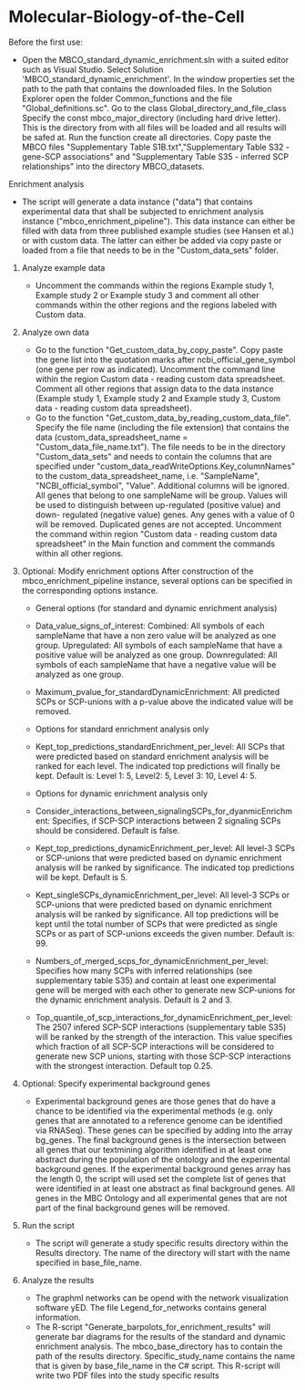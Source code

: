 # Molecular-Biology-of-the-Cell
Before the first use:
- Open the MBCO_standard_dynamic_enrichment.sln with a suited editor such as Visual Studio.
Select Solution 'MBCO_standard_dynamic_enrichment'. In the window properties set the path to the path that contains the downloaded files.
In the Solution Explorer open the folder Common_functions and the file "Global_definitions.sc".
Go to the class Global_directory_and_file_class
Specify the const mbco_major_directory (including hard drive letter). This is the directory from with all files will be loaded and all results will be safed at.
Run the function create all directories.
Copy paste the MBCO files "Supplementary Table S1B.txt","Supplementary Table S32 - gene-SCP associations" and "Supplementary Table S35 - inferred SCP relationships" into the directory MBCO_datasets.

Enrichment analysis
- The script will generate a data instance ("data") that contains experimental data that shall be subjected to enrichment analysis instance ("mbco_enrichment_pipeline"). This data instance can either be filled with data from three published example studies (see Hansen et al.) or with custom data. The latter can either be added via copy paste or loaded from a file that needs to be in the "Custom_data_sets" folder.

1) Analyze example data
   - Uncomment the commands within the regions Example study 1, Example study 2 or Example study 3 and comment all other commands within
   the other regions and the regions labeled with Custom data.
   
2) Analyze own data
   - Go to the function "Get_custom_data_by_copy_paste". Copy paste the gene list into the quotation marks after
   ncbi_official_gene_symbol (one gene per row as indicated). Uncomment the command line within the region Custom data - reading custom
   data spreadsheet. Comment all other regions that assign data to the data instance (Example study 1, Example study 2 and Example study
   3, Custom data - reading custom data spreadsheet).
   - Go to the function "Get_custom_data_by_reading_custom_data_file". Specify the file name (including the file extension) that
   contains the data (custom_data_spreadsheet_name = "Custom_data_file_name.txt"). The file needs to be in the directory
   "Custom_data_sets" and needs to contain the columns that are specified under "custom_data_readWriteOptions.Key_columnNames"
   to the custom_data_spreadsheet_name, i.e. "SampleName", "NCBI_official_symbol", "Value". Additional columns will be ignored. All
   genes that belong to one sampleName will be group. Values will be used to distinguish between up-regulated (positive value) and down-
   regulated (negative value) genes. Any genes with a value of 0 will be removed. Duplicated genes are not accepted. Uncomment the
   command within region "Custom data - reading custom data spreadsheet" in the Main function and comment the commands within all other
   regions.
  
3) Optional: Modify enrichment options
   After construction of the mbco_enrichment_pipeline instance, several options can be specified in the corresponding options instance.
   - General options (for standard and dynamic enrichment analysis)
   - Data_value_signs_of_interest: Combined: All symbols of each sampleName that have a non zero value will be analyzed as one group.
                                 Upregulated: All symbols of each sampleName that have a positive value will be analyzed as one group.
                                 Downregulated: All symbols of each sampleName that have a negative value will be analyzed as one group.
   - Maximum_pvalue_for_standardDynamicEnrichment: All predicted SCPs or SCP-unions with a p-value above the indicated value will be
                                                 removed.
                                                 
   - Options for standard enrichment analysis only
   - Kept_top_predictions_standardEnrichment_per_level: All SCPs that were predicted based on standard enrichment analysis will be ranked
                                                      for each level. The indicated top predictions will finally be kept. 
                                                      Default is: Level 1: 5, Level2: 5, Level 3: 10, Level 4: 5.
                                                      
   - Options for dynamic enrichment analysis only
    - Consider_interactions_between_signalingSCPs_for_dyanmicEnrichment: Specifies, if SCP-SCP interactions between 2 signaling SCPs should
   be considered. Default is false.
   - Kept_top_predictions_dynamicEnrichment_per_level: All level-3 SCPs or SCP-unions that were predicted based on dynamic enrichment
                                                     analysis will be ranked by significance. The indicated top predictions will be
                                                     kept. Default is 5.
   - Kept_singleSCPs_dynamicEnrichment_per_level: All level-3 SCPs or SCP-unions that were predicted based on dynamic enrichment
                                                analysis will be ranked by significance. All top predictions will be kept until the
                                                total number of SCPs that were predicted as single SCPs or as part of SCP-unions exceeds
                                                the given number. Default is: 99.
   - Numbers_of_merged_scps_for_dynamicEnrichment_per_level: Specifies how many SCPs with inferred relationships (see supplementary table
                                                           S35) and contain at least one experimental gene will be merged with each
                                                           other to generate new SCP-unions for the dynamic enrichment analysis. 
                                                           Default is 2 and 3.
   - Top_quantile_of_scp_interactions_for_dynamicEnrichment_per_level: The 2507 infered SCP-SCP interactions (supplementary table S35)
                                                                     will be ranked by the strength of the interaction. This value
                                                                     specifies which fraction of all SCP-SCP interactions will be
                                                                     considered to generate new SCP unions, starting with those SCP-SCP
                                                                     interactions with the strongest interaction. Default top 0.25.

4) Optional: Specify experimental background genes
   - Experimental background genes are those genes that do have a chance to be identified via the experimental methods (e.g. only genes
   that are annotated to a reference genome can be identified via RNASeq). These genes can be specified by adding into the array
   bg_genes. The final background genes is the intersection between all genes that our textmining algorithm identified in at least one
   abstract during the population of the ontology and the experimental background genes. If the experimental background genes array has
   the length 0, the script will used set the complete list of genes that were identified in at least one abstract as final background
   genes. All genes in the MBC Ontology and all experimental genes that are not part of the final background genes will be removed.
                  
5) Run the script
   - The script will generate a study specific results directory within the Results directory. The name of the directory will start with
   the name specified in base_file_name.

6) Analyze the results
   - The graphml networks can be opend with the network visualization software yED. The file Legend_for_networks contains general
   information.
   - The R-script "Generate_barpolots_for_enrichment_results" will generate bar diagrams for the results of the standard and dynamic
   enrichment analysis. The mbco_base_directory has to contain the path of the results directory. Specific_study_name contains the name
   that is given by base_file_name in the C# script. This R-script will write two PDF files into the study specific results
   
